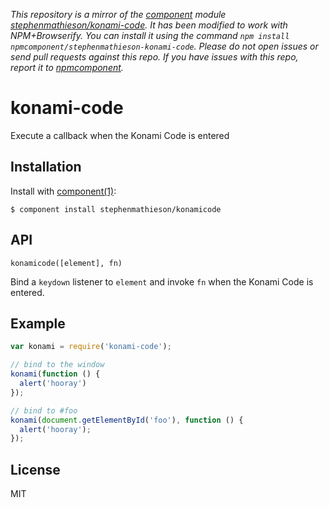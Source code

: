 *This repository is a mirror of the [component](http://component.io) module [stephenmathieson/konami-code](http://github.com/stephenmathieson/konami-code). It has been modified to work with NPM+Browserify. You can install it using the command `npm install npmcomponent/stephenmathieson-konami-code`. Please do not open issues or send pull requests against this repo. If you have issues with this repo, report it to [npmcomponent](https://github.com/airportyh/npmcomponent).*

# konami-code

Execute a callback when the Konami Code is entered

## Installation

Install with [component(1)](http://component.io):

    $ component install stephenmathieson/konamicode

## API

`konamicode([element], fn)`

Bind a `keydown` listener to `element` and invoke `fn` when the Konami Code is entered.

## Example

```js
var konami = require('konami-code');

// bind to the window
konami(function () {
  alert('hooray')
});

// bind to #foo
konami(document.getElementById('foo'), function () {
  alert('hooray');
});
```

## License

  MIT

